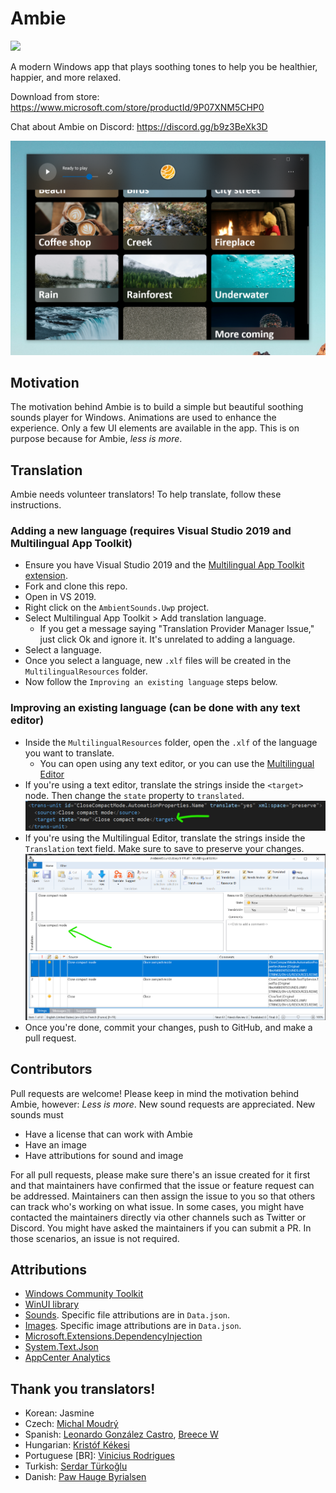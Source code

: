 # Ambie
<img src="https://raw.githubusercontent.com/jenius-apps/ambie/main/images/logo_transparent.png" width="250">


A modern Windows app that plays soothing tones to help you be healthier, happier, and more relaxed.


Download from store: https://www.microsoft.com/store/productId/9P07XNM5CHP0

Chat about Ambie on Discord: https://discord.gg/b9z3BeXk3D

![](images/ambie_hero.png)

## Motivation

The motivation behind Ambie is to build a simple but beautiful soothing sounds player for Windows. Animations are used to enhance the experience. Only a few UI elements are available in the app. This is on purpose because for Ambie, _less is more_.

## Translation

Ambie needs volunteer translators! To help translate, follow these instructions.

### Adding a new language (requires Visual Studio 2019 and Multilingual App Toolkit)
- Ensure you have Visual Studio 2019 and the [Multilingual App Toolkit extension](https://marketplace.visualstudio.com/items?itemName=MultilingualAppToolkit.MultilingualAppToolkit-18308).
- Fork and clone this repo.
- Open in VS 2019.
- Right click on the `AmbientSounds.Uwp` project.
- Select Multilingual App Toolkit > Add translation language.
    - If you get a message saying "Translation Provider Manager Issue," just click Ok and ignore it. It's unrelated to adding a language.
- Select a language. 
- Once you select a language, new `.xlf` files will be created in the `MultilingualResources` folder.
- Now follow the `Improving an existing language` steps below.

### Improving an existing language (can be done with any text editor)
- Inside the `MultilingualResources` folder, open the `.xlf` of the language you want to translate.
    - You can open using any text editor, or you can use the [Multilingual Editor](https://developer.microsoft.com/windows/develop/multilingual-app-toolkit)
- If you're using a text editor, translate the strings inside the `<target>` node. Then change the `state` property to `translated`.
    ![](images/text-translate.png)
- If you're using the Multilingual Editor, translate the strings inside the `Translation` text field. Make sure to save to preserve your changes.
    ![](images/toolkit-translate.png)
- Once you're done, commit your changes, push to GitHub, and make a pull request.

## Contributors

Pull requests are welcome! Please keep in mind the motivation behind Ambie, however: _Less is more_. New sound requests are appreciated. New sounds must
- Have a license that can work with Ambie
- Have an image
- Have attributions for sound and image

For all pull requests, please make sure there's an issue created for it first and that maintainers have confirmed that the issue or feature request can be addressed. Maintainers can then assign the issue to you so that others can track who's working on what issue. In some cases, you might have contacted the maintainers directly via other channels such as Twitter or Discord. You might have asked the maintainers if you can submit a PR. In those scenarios, an issue is not required.

## Attributions
- [Windows Community Toolkit](https://github.com/windows-toolkit/WindowsCommunityToolkit)
- [WinUI library](https://github.com/Microsoft/microsoft-ui-xaml)
- [Sounds](https://freesound.org). Specific file attributions are in `Data.json`.
- [Images](https://unsplash.com/). Specific image attributions are in `Data.json`.
- [Microsoft.Extensions.DependencyInjection](https://www.nuget.org/packages/Microsoft.Extensions.DependencyInjection/)
- [System.Text.Json](https://www.nuget.org/packages/System.Text.Json/)
- [AppCenter Analytics](https://appcenter.ms/)

## Thank you translators!

- Korean: Jasmine
- Czech: [Michal Moudrý](https://github.com/MichalMoudry)
- Spanish: [Leonardo González Castro](https://github.com/OnlyOnePro), [Breece W](https://github.com/BreeceW)
- Hungarian: [Kristóf Kékesi](https://github.com/KristofKekesi)
- Portuguese [BR]: [Vinicius Rodrigues](https://github.com/Suburbanno)
- Turkish: [Serdar Türkoğlu](https://github.com/daswareinfach)
- Danish: [Paw Hauge Byrialsen](https://github.com/byrialsen)
